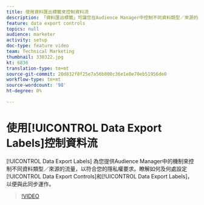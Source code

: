 ```yaml
---
title: 使用資料匯出標籤來控制資料流
description: 「資料匯出標籤」可讓您在Audience Manager中控制不同資料類型／來源的流程，以符合您的隱私權要求。 瞭解如何設定「資料匯出控制」和「資料匯出標籤」，以及如何與何處搭配運作。
feature: data export controls
topics: null
audience: marketer
activity: setup
doc-type: feature video
team: Technical Marketing
thumbnail: 330322.jpg
kt: 6836
translation-type: tm+mt
source-git-commit: 20d832f8f25e7a56b800c36e1e0e70eb51956de0
workflow-type: tm+mt
source-wordcount: '98'
ht-degree: 0%

---
```



# 使用[!UICONTROL Data Export Labels]控制資料流

[!UICONTROL Data Export Labels] 為您提供Audience Manager中的機制來控制不同資料類型／來源的流量，以符合您的隱私權要求。瞭解如何及何處設定[!UICONTROL Data Export Controls]和[!UICONTROL Data Export Labels]，以便與此同步運作。

>[!VIDEO](https://video.tv.adobe.com/v/330322/?quality=12&learn=on)
